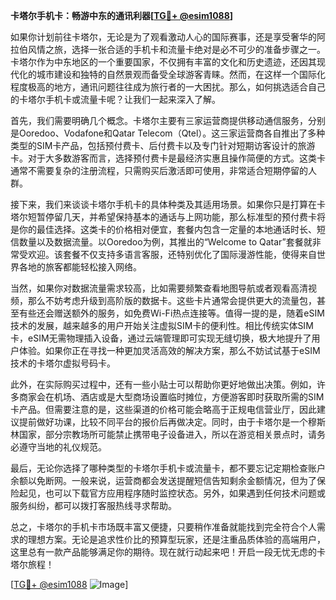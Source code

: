 **卡塔尔手机卡：畅游中东的通讯利器[[TG💪+ @esim1088](https://t.me/s/esim1088)]**

如果你计划前往卡塔尔，无论是为了观看激动人心的国际赛事，还是享受奢华的阿拉伯风情之旅，选择一张合适的手机卡和流量卡绝对是必不可少的准备步骤之一。卡塔尔作为中东地区的一个重要国家，不仅拥有丰富的文化和历史遗迹，还因其现代化的城市建设和独特的自然景观而备受全球游客青睐。然而，在这样一个国际化程度极高的地方，通讯问题往往成为旅行者的一大困扰。那么，如何挑选适合自己的卡塔尔手机卡或流量卡呢？让我们一起来深入了解。

首先，我们需要明确几个概念。卡塔尔主要有三家运营商提供移动通信服务，分别是Ooredoo、Vodafone和Qatar Telecom（Qtel）。这三家运营商各自推出了多种类型的SIM卡产品，包括预付费卡、后付费卡以及专门针对短期访客设计的旅游卡。对于大多数游客而言，选择预付费卡是最经济实惠且操作简便的方式。这类卡通常不需要复杂的注册流程，只需购买后激活即可使用，非常适合短期停留的人群。

接下来，我们来谈谈卡塔尔手机卡的具体种类及其适用场景。如果你只是打算在卡塔尔短暂停留几天，并希望保持基本的通话与上网功能，那么标准型的预付费卡将是你的最佳选择。这类卡的价格相对便宜，套餐内包含一定量的本地通话时长、短信数量以及数据流量。以Ooredoo为例，其推出的“Welcome to Qatar”套餐就非常受欢迎。该套餐不仅支持多语言客服，还特别优化了国际漫游性能，使得来自世界各地的旅客都能轻松接入网络。

当然，如果你对数据流量需求较高，比如需要频繁查看地图导航或者观看高清视频，那么不妨考虑升级到高阶版的数据卡。这些卡片通常会提供更大的流量包，甚至有些还会赠送额外的服务，如免费Wi-Fi热点连接等。值得一提的是，随着eSIM技术的发展，越来越多的用户开始关注虚拟SIM卡的便利性。相比传统实体SIM卡，eSIM无需物理插入设备，通过云端管理即可实现无缝切换，极大地提升了用户体验。如果你正在寻找一种更加灵活高效的解决方案，那么不妨试试基于eSIM技术的卡塔尔虚拟号码卡。

此外，在实际购买过程中，还有一些小贴士可以帮助你更好地做出决策。例如，许多商家会在机场、酒店或是大型商场设置临时摊位，方便游客即时获取所需的SIM卡产品。但需要注意的是，这些渠道的价格可能会略高于正规电信营业厅，因此建议提前做好功课，比较不同平台的报价后再做决定。同时，由于卡塔尔是一个穆斯林国家，部分宗教场所可能禁止携带电子设备进入，所以在游览相关景点时，请务必遵守当地的礼仪规范。

最后，无论你选择了哪种类型的卡塔尔手机卡或流量卡，都不要忘记定期检查账户余额以免断网。一般来说，运营商都会发送提醒短信告知剩余金额情况，但为了保险起见，也可以下载官方应用程序随时监控状态。另外，如果遇到任何技术问题或服务纠纷，都可以拨打客服热线寻求帮助。

总之，卡塔尔的手机卡市场既丰富又便捷，只要稍作准备就能找到完全符合个人需求的理想方案。无论是追求性价比的预算型玩家，还是注重品质体验的高端用户，这里总有一款产品能够满足你的期待。现在就行动起来吧！开启一段无忧无虑的卡塔尔旅程！

[[TG💪+ @esim1088](https://t.me/s/esim1088) ![Image](https://i.postimg.cc/4NQfJmqS/Snipaste-2025-05-13-00-14-12.png)]
